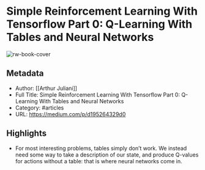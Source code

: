 # Simple Reinforcement Learning With Tensorflow Part 0: Q-Learning With Tables and Neural Networks

![rw-book-cover](https://readwise-assets.s3.amazonaws.com/static/images/article4.6bc1851654a0.png)

## Metadata
- Author: [[Arthur Juliani]]
- Full Title: Simple Reinforcement Learning With Tensorflow Part 0: Q-Learning With Tables and Neural Networks
- Category: #articles
- URL: https://medium.com/p/d195264329d0

## Highlights
- For most interesting problems, tables simply don’t work. We instead need some way to take a description of our state, and produce Q-values for actions without a table: that is where neural networks come in.
